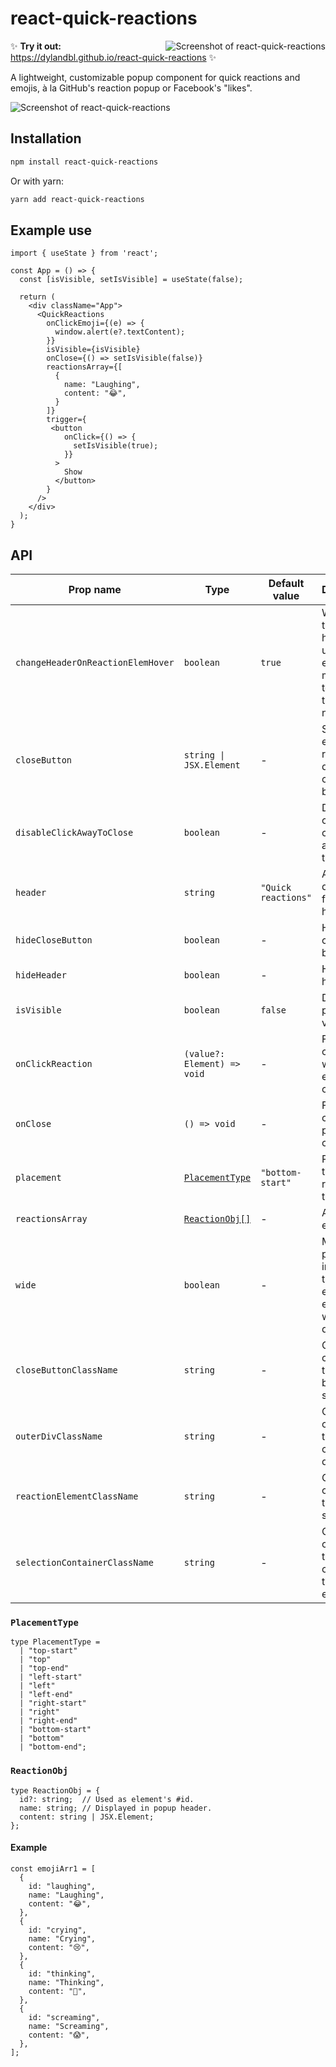 # react-quick-reactions

<img src="https://user-images.githubusercontent.com/48745406/179853953-35c8bdf8-fad1-4377-a2cf-8f757f75c9dd.png" alt="Screenshot of react-quick-reactions" align="right">

✨ **Try it out:** https://dylandbl.github.io/react-quick-reactions ✨

A lightweight, customizable popup component for quick reactions and emojis, à la GitHub's reaction popup or Facebook's "likes".

<img src="https://user-images.githubusercontent.com/48745406/179854484-3c7495ef-c447-45b6-a550-c688587d03fd.png" alt="Screenshot of react-quick-reactions" >

## Installation

```sh
npm install react-quick-reactions
```

Or with yarn:

```sh
yarn add react-quick-reactions
```

## Example use
```TSX
import { useState } from 'react';

const App = () => {
  const [isVisible, setIsVisible] = useState(false);
  
  return (
    <div className="App">
      <QuickReactions
        onClickEmoji={(e) => {
          window.alert(e?.textContent);
        }}
        isVisible={isVisible}
        onClose={() => setIsVisible(false)}
        reactionsArray={[
          {
            name: "Laughing",
            content: "😂",
          }
        ]}
        trigger={
         <button
            onClick={() => {
              setIsVisible(true);
            }}
          >
            Show
          </button>
        }
      />
    </div>
  );
}
```

## API

| Prop name                         | Type                        | Default value | Description |
| --------------------------------- | --------------------------- | ------------- | ----------- |
| `changeHeaderOnReactionElemHover` | `boolean`                   | `true`        | When `true`, the popup's header updates on emoji mouseover to display the emoji's name. |
| `closeButton`                     | `string \| JSX.Element`     | -             | String or element to replace the default close button.       |
| `disableClickAwayToClose`         | `boolean`                   | -             | Disables closing by clicking away from the popup.            |
| `header`                          | `string`                    | `"Quick reactions"` | Alternative default title for popup's header.          |
| `hideCloseButton`                 | `boolean`                   | -             | Hides the close button.                                      |
| `hideHeader`                      | `boolean`                   | -             | Hides the header                                             |
| `isVisible`                       | `boolean`                   | `false`       | Determines popup visibility.                                 |
| `onClickReaction`                 | `(value?: Element) => void` | -             | Function called when an emoji is clicked.                    |
| `onClose`                         | `() => void`                | -             | Function called on popup close.                              |
| `placement`                       | [`PlacementType`](#placementtype) | `"bottom-start"` | Positions the popup relative to the `trigger`.      |
| `reactionsArray`                  | [`ReactionObj[]`](#reactionobj) | -         | Array of emojis.                                             |
| `wide`                            | `boolean`                   | -             | Makes the popup wide instead of tall. Up to eight emojis wide, by default. |
| `closeButtonClassName`            | `string`                    | -             | Optional classes for the close button span.                  |
| `outerDivClassName`               | `string`                    | -             | Optional classes for the popup container div.                |
| `reactionElementClassName`        | `string`                    | -             | Optional classes for the emoji spans.                        |
| `selectionContainerClassName`     | `string`                    | -             | Optional classes for the div containing the array of emojis. |

### `PlacementType`
```TSX
type PlacementType =
  | "top-start"
  | "top"
  | "top-end"
  | "left-start"
  | "left"
  | "left-end"
  | "right-start"
  | "right"
  | "right-end"
  | "bottom-start"
  | "bottom"
  | "bottom-end";
```

### `ReactionObj`

```TSX
type ReactionObj = {
  id?: string;  // Used as element's #id.
  name: string; // Displayed in popup header.
  content: string | JSX.Element;
};
```

#### Example
```TSX
const emojiArr1 = [
  {
    id: "laughing",
    name: "Laughing",
    content: "😂",
  },
  {
    id: "crying",
    name: "Crying",
    content: "😢",
  },
  {
    id: "thinking",
    name: "Thinking",
    content: "🤔",
  },
  {
    id: "screaming",
    name: "Screaming",
    content: "😱",
  },
];
  ```
